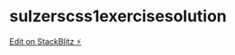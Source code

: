 # sulzerscss1exercisesolution

[Edit on StackBlitz ⚡️](https://stackblitz.com/edit/sulzerscss1exercisesolution)